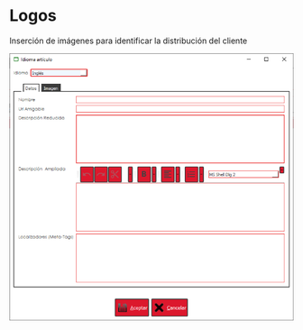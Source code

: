 # Logos

Inserción de imágenes para identificar la distribución del cliente

![](../../../.gitbook/assets/image%20%28407%29.png)

